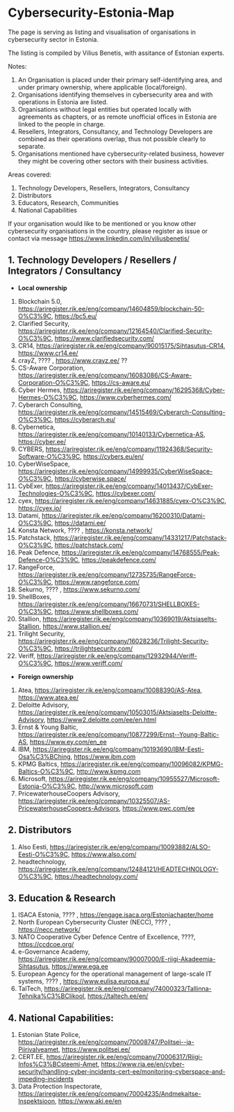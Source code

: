 # Cybersecurity-Estonia-Map
The page is serving as listing and visualisation of organisations in cybersecurity sector in Estonia.

The listing is compiled by Vilius Benetis, with assitance of Estonian experts.

Notes:
1. An Organisation is placed under their primary self-identifying area, and under primary ownership, where applicable (local/foreign).
2. Organisations identifying themselves in cybersecurity area and with operations in Estonia are listed.
3. Organisations without legal entities but operated locally with agreements as chapters, or as remote unofficial offices in Estonia are linked to the people in charge.
4. Resellers, Integrators, Consultancy, and Technology Developers are combined as their operations overlap, thus not possible clearly to separate.
5. Organisations mentioned have cybersecurity-related business, however they might be covering other sectors with their business activities.

Areas covered:
1. Technology Developers, Resellers, Integrators, Consultancy
2. Distributors
3. Educators, Research, Communities
4. National Capabilities

If your organisation would like to be mentioned or you know other cybersecurity organisations in the country, please register as issue or contact via message https://www.linkedin.com/in/viliusbenetis/

##	1. Technology Developers / Resellers / Integrators / Consultancy

*	**Local ownership**
1. Blockchain 5.0, https://ariregister.rik.ee/eng/company/14604859/blockchain-50-O%C3%9C, https://bc5.eu/
2. Clarified Security, https://ariregister.rik.ee/eng/company/12164540/Clarified-Security-O%C3%9C, https://www.clarifiedsecurity.com/ 
3. CR14, https://ariregister.rik.ee/eng/company/90015175/Sihtasutus-CR14, https://www.cr14.ee/
4. crayZ, ???? , https://www.crayz.ee/ ??
5. CS-Aware Corporation, https://ariregister.rik.ee/eng/company/16083086/CS-Aware-Corporation-O%C3%9C, https://cs-aware.eu/ 
6. Cyber Hermes, https://ariregister.rik.ee/eng/company/16295368/Cyber-Hermes-O%C3%9C, https://www.cyberhermes.com/
7. Cyberarch Consulting, https://ariregister.rik.ee/eng/company/14515469/Cyberarch-Consulting-O%C3%9C, https://cyberarch.eu/
8. Cybernetica, https://ariregister.rik.ee/eng/company/10140133/Cybernetica-AS, https://cyber.ee/
9. CYBERS, https://ariregister.rik.ee/eng/company/11924368/Security-Software-O%C3%9C, https://cybers.eu/en/
10. CyberWiseSpace, https://ariregister.rik.ee/eng/company/14999935/CyberWiseSpace-O%C3%9C, https://cyberwise.space/
11. CybExer, https://ariregister.rik.ee/eng/company/14013437/CybExer-Technologies-O%C3%9C, https://cybexer.com/
12. cyex, https://ariregister.rik.ee/eng/company/14631885/cyex-O%C3%9C, https://cyex.io/
13. Datami, https://ariregister.rik.ee/eng/company/16200310/Datami-O%C3%9C, https://datami.ee/
14. Konsta Network,  ???? , https://konsta.network/ 
15. Patchstack, https://ariregister.rik.ee/eng/company/14331217/Patchstack-O%C3%9C, https://patchstack.com/
16. Peak Defence, https://ariregister.rik.ee/eng/company/14768555/Peak-Defence-O%C3%9C, https://peakdefence.com/
17. RangeForce, https://ariregister.rik.ee/eng/company/12735735/RangeForce-O%C3%9C, https://www.rangeforce.com/
18. Sekurno, ???? , https://www.sekurno.com/
19. ShellBoxes, https://ariregister.rik.ee/eng/company/16670731/SHELLBOXES-O%C3%9C, https://www.shellboxes.com/
20. Stallion, https://ariregister.rik.ee/eng/company/10369019/Aktsiaselts-Stallion, https://www.stallion.ee/
21. Trilight Security, https://ariregister.rik.ee/eng/company/16028236/Trilight-Security-O%C3%9C, https://trilightsecurity.com/
22. Veriff, https://ariregister.rik.ee/eng/company/12932944/Veriff-O%C3%9C, https://www.veriff.com/

*	**Foreign ownership**
1. Atea, https://ariregister.rik.ee/eng/company/10088390/AS-Atea, https://www.atea.ee/
2. Deloitte Advisory, https://ariregister.rik.ee/eng/company/10503015/Aktsiaselts-Deloitte-Advisory, https://www2.deloitte.com/ee/en.html
3. Ernst & Young Baltic, https://ariregister.rik.ee/eng/company/10877299/Ernst--Young-Baltic-AS, https://www.ey.com/en_ee
4. IBM, https://ariregister.rik.ee/eng/company/10193690/IBM-Eesti-Osa%C3%BChing, https://www.ibm.com
5. KPMG Baltics, https://ariregister.rik.ee/eng/company/10096082/KPMG-Baltics-O%C3%9C, http://www.kpmg.com
6. Microsoft, https://ariregister.rik.ee/eng/company/10955527/Microsoft-Estonia-O%C3%9C, http://www.microsoft.com
7. PricewaterhouseCoopers Advisory, https://ariregister.rik.ee/eng/company/10325507/AS-PricewaterhouseCoopers-Advisors, https://www.pwc.com/ee


## 2.	Distributors
1. Also Eesti, https://ariregister.rik.ee/eng/company/10093882/ALSO-Eesti-O%C3%9C, https://www.also.com/
2. headtechnology, https://ariregister.rik.ee/eng/company/12484121/HEADTECHNOLOGY-O%C3%9C, https://headtechnology.com/

## 3.	Education & Research
1. ISACA Estonia, ???? , https://engage.isaca.org/Estoniachapter/home
2. North European Cybersecurity Cluster (NECC), ???? , https://necc.network/
3. NATO Cooperative Cyber Defence Centre of Excellence, ????, https://ccdcoe.org/
4. e-Governance Academy, https://ariregister.rik.ee/eng/company/90007000/E-riigi-Akadeemia-Sihtasutus, https://www.ega.ee
5. European Agency for the operational management of large-scale IT systems, ???? , https://www.eulisa.europa.eu/
6. TalTech, https://ariregister.rik.ee/eng/company/74000323/Tallinna-Tehnika%C3%BClikool, https://taltech.ee/en/

## 4.	National Capabilities:
1. Estonian State Police, https://ariregister.rik.ee/eng/company/70008747/Politsei--ja-Piirivalveamet, https://www.politsei.ee/
2. CERT.EE, https://ariregister.rik.ee/eng/company/70006317/Riigi-Infos%C3%BCsteemi-Amet, https://www.ria.ee/en/cyber-security/handling-cyber-incidents-cert-ee/monitoring-cyberspace-and-impeding-incidents
3. Data Protection Inspectorate, https://ariregister.rik.ee/eng/company/70004235/Andmekaitse-Inspektsioon, https://www.aki.ee/en

